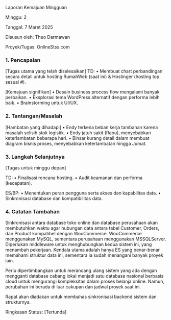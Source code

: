 Laporan Kemajuan Mingguan

Minggu: 2

Tanggal: 7 Maret 2025

Disusun oleh: Theo Darmawan

Proyek/Tugas: OnlineStss.com


### 1. Pencapaian

[Tugas utama yang telah diselesaikan]
TD:
	•	Membuat chart perbandingan secara detail untuk hosting RumahWeb (saat ini) & Hostinger (hosting top sesuai #).

[Kemajuan signifikan]
	•	Desain business process flow mengalami banyak perbaikan.
	•	Eksplorasi tema WordPress alternatif dengan performa lebih baik.
	•	Brainstorming untuk UI/UX.

### 2. Tantangan/Masalah

[Hambatan yang dihadapi]
	•	Endy terkena beban kerja tambahan karena masalah selisih stok logistik.
	•	Endy jatuh sakit (Rabu), menyebabkan keterlambatan beberapa hari.
	•	Binsar kurang detail dalam membuat diagram bisnis proses, menyebabkan keterlambatan hingga Jumat.

### 3. Langkah Selanjutnya

[Tugas untuk minggu depan]

TD:
	•	Finalisasi rencana hosting.
	•	Audit keamanan dan performa (kecepatan).


ES/BP:
	•	Menentukan peran pengguna serta akses dan kapabilitas data.
	•	Sinkronisasi database dan kompatibilitas data.

### 4. Catatan Tambahan


Sinkronisasi antara database toko online dan database perusahaan akan membutuhkan waktu agar hubungan data antara tabel Customer, Orders, dan Product kompatibel dengan WooCommerce. WooCommerce menggunakan MySQL, sementara perusahaan menggunakan MSSQLServer. Diperlukan middleware untuk menghubungkan kedua sistem ini, yang menambah pekerjaan. Kendala utama adalah hanya ES yang benar-benar memahami struktur data ini, sementara ia sudah menangani banyak proyek lain.

Perlu dipertimbangkan untuk merancang ulang sistem yang ada dengan mengganti database cabang lokal menjadi satu database nasional berbasis cloud untuk mengurangi kompleksitas dalam proses belanja online. Namun, perubahan ini berada di luar cakupan dan jadwal proyek saat ini.

Rapat akan diadakan untuk membahas sinkronisasi backend sistem dan strukturnya.

Ringkasan Status: [Tertunda]